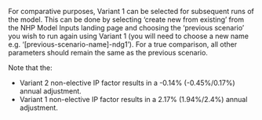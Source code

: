 For comparative purposes, Variant 1 can be selected for subsequent runs of the model. This can be done by selecting ‘create new from existing’ from the NHP Model Inputs landing page and choosing the ‘previous scenario’ you wish to run again using Variant 1 (you will need to choose a new name e.g. ‘[previous-scenario-name]-ndg1’). For a true comparison, all other parameters should remain the same as the previous scenario. 

Note that the:

* Variant 2 non-elective IP factor results in a -0.14% (-0.45%/0.17%) annual adjustment.
* Variant 1 non-elective IP factor results in a 2.17% (1.94%/2.4%) annual adjustment.

